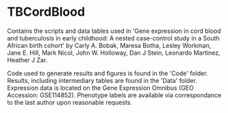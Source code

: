 # TBCordBlood
Contains the scripts and data tables used in 'Gene expression in cord blood and tuberculosis in early childhood:  A nested case-control study in a South African birth cohort' by Carly A. Bobak, Maresa Botha, Lesley Workman, Jane E. Hill, Mark Nicol, John W. Holloway, Dan J Stein, Leonardo Martinez, Heather J Zar. 

Code used to generate results and figures is found in the 'Code' folder. Results, including intermediary tables are found in the 'Data' folder. Expression data is located on the Gene Expression Omnibus (GEO Accession: GSE114852). Phenotype labels are available via correspondance to the last author upon reasonable requests. 


